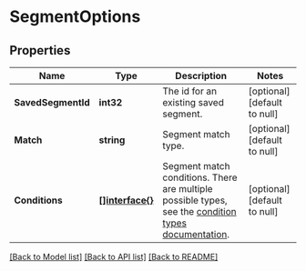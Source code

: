 # SegmentOptions

## Properties
Name | Type | Description | Notes
------------ | ------------- | ------------- | -------------
**SavedSegmentId** | **int32** | The id for an existing saved segment. | [optional] [default to null]
**Match** | **string** | Segment match type. | [optional] [default to null]
**Conditions** | [**[]interface{}**](interface{}.md) | Segment match conditions. There are multiple possible types, see the [condition types documentation](https://mailchimp.com/developer/marketing/docs/alternative-schemas/#segment-condition-schemas). | [optional] [default to null]

[[Back to Model list]](../README.md#documentation-for-models) [[Back to API list]](../README.md#documentation-for-api-endpoints) [[Back to README]](../README.md)


